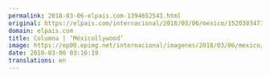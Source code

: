 ```yaml
---
permalink: 2018-03-06-elpais.com-1394652541.html
original: https://elpais.com/internacional/2018/03/06/mexico/1520303471_424929.html#?ref=rss&format=simple&link=link
domain: elpais.com
title: Columna | ‘Méxicollywood’
image: https://ep00.epimg.net/internacional/imagenes/2018/03/06/mexico/1520303471_424929_1520304127_rrss_normal.jpg
date: 2018-03-06 03:16:19
translations: en
---
```


